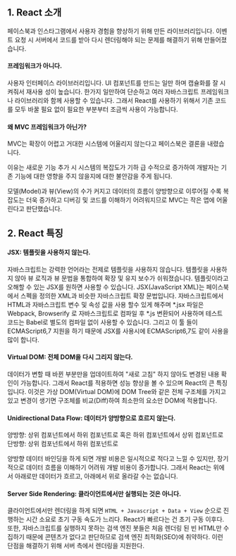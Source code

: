 ## 1. React 소개

페이스북과 인스타그램에서 사용자 경험을 향상하기 위해 만든 라이브러리입니다.
이벤트 요청 시 서버에서 코드를 받아 다시 렌더링해야 되는 문제를 해결하기 위해 만들어졌습니다.



#### 프레임워크가 아니다.

사용자 인터페이스 라이브러리입니다.
UI 컴포넌트를 만드는 일만 하며 캡슐화를 잘 시켜줘서 재사용 성이 높습니다.
한가지 일만하여 단순하고 여러 자바스크립트 프레임워크나 라이브러리와 함께 사용할 수 있습니다.
그래서 React를 사용하기 위해서 기존 코드를 모두 바꿀 필요 없이 필요한 부분부터 조금씩 사용이 가능합니다.



#### 왜 MVC 프레임워크가 아닌가?

MVC는 확장이 어렵고 거대한 시스템에 어울리지 않는다고 페이스북은 결론을 내렸습니다.

이유는 새로운 기능 추가 시 시스템의 복잡도가 기하 급 수적으로 증가하여 개발자는 기존 기능에 대한 영향을 주지 않을지에 대한 불안감을 주게 됩니다.

모델(Model)과 뷰(View)의 수가 커지고 데이터의 흐름이 양방향으로 이루어질 수록 복잡도는 더욱 증가하고 디버깅 및 코드를 이해하기 어려워지므로 MVC는 작은 앱에 어울린다고 판단했습니다.



## 2. React 특징

#### JSX: 템플릿을 사용하지 않는다.

자바스크립트는 강력한 언어라는 전제로 템플릿을 사용하지 않습니다.
템플릿을 사용하지 않아 뷰 로직과 뷰 문법을 통합하여 확장 및 유지 보수가 쉬워졌습니다.
템플릿이라고 오해할 수 있는 JSX를 원하면 사용할 수 있습니다.
JSX(JavaScript XML)는 페이스북에서 스펙을 정의한 XML과 비슷한 자바스크립트 확장 문법입니다.
자바스크립트에서 HTML과 자바스크립트 변수 및 속성 값을 사용 할수 있게 해주며 *.jsx 파일은 Webpack, Browserify 로 자바스크립트로 컴파일 후 *.js 변환되어 사용하며 테스트 코드는 Babel로  별도의 컴파일 없이 사용할 수 있습니다. 그리고 이 툴 들이 ECMAScript6,7 지원을 하기 때문에 JSX를 사용시에 ECMAScript6,7도 같이 사용을 많이 합니다. 



#### Virtual DOM: 전체 DOM을 다시 그리지 않는다.

데이터가 변할 때 바뀐 부분만을 업데이트하여 "새로 고침" 하지 않아도 변경된 내용 확인이 가능합니다. 그래서 React를 적용하면 성능 향상을 볼 수 있으며 React의 큰 특징입니다.
이것은 가상 DOM(Virtual DOM)에 DOM Tree와 같은 전체 구조체를 가지고 있고 변경이 생기면 구조체를 비교(Diff)하여 최소한의 요소만 DOM에 적용합니다.



#### Unidirectional Data Flow: 데이터가 양방향으로 흐르지 않는다.

양방향: 상위 컴포넌트에서 하위 컴포넌트로 혹은 하위 컴포넌트에서 상위 컴포넌트로
단방향: 상위 컴포넌트에서 하위 컴포넌트로

양방향 데이터 바인딩을 하게 되면 개발 비용은 일시적으로 적다고 느낄 수 있지만, 장기적으로 데이터 흐름을 이해하기 어려워 개발 비용이 증가합니다.
그래서 React는 위에서 아래로만 데이터가 흐르고, 아래에서 위로 올라갈 수는 없습니다.



#### Server Side Rendering: 클라이언트에서만 실행되는 것은 아니다.

클라이언트에서만 렌더링을 하게 되면 `HTML + Javascript + Data + View` 순으로 진행하는 시간 소요로 초기 구동 속도가 느리다. React가 빠르다는 건 초기 구동 이후다.
또한, 자바스크립트를 실행하지 못하는 검색 엔진 봇들은 처음 렌더링 된 빈 HTML만 수집하기 때문에 콘텐츠가 없다고 판단하므로 검색 엔진 최적화(SEO)에 취약하다.
이런 단점을 해결하기 위해 서버 측에서 렌더링을 지원한다.
